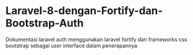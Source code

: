 # Laravel-8-dengan-Fortify-dan-Bootstrap-Auth
Dokumentasi laravel auth menggunakan laravel fortify dan frameworks css bootstrap sebagai user interface dalam penerapannya
